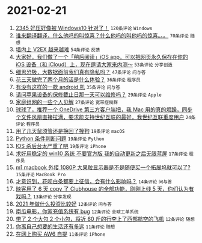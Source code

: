 # 2021-02-21

1. [2345 好压好像被 Windows10 针对了！](https://www.v2ex.com/t/754794) `120条评论` `Windows`
1. [谁来翻译翻译，什么他吗的叫惊喜？什么他吗的叫他吗的惊喜。。。](https://www.v2ex.com/t/754840) `70条评论` `随想`
1. [墙内上 V2EX 越来越难](https://www.v2ex.com/t/754858) `54条评论` `反馈`
1. [大家好，我们做了一个「稍后阅读」iOS app，可以把网页永久保存在你的 iOS 设备（和 iCloud）上，现在邀请大家来内测～](https://www.v2ex.com/t/754808) `53条评论` `分享创造`
1. [细思恐极，大数据面前我们真有隐私吗？](https://www.v2ex.com/t/754778) `47条评论` `问与答`
1. [花三天做完了两个月的活是什么体验？](https://www.v2ex.com/t/754829) `36条评论` `程序员`
1. [有没有这样的一款 android 机](https://www.v2ex.com/t/754790) `35条评论` `问与答`
1. [请问苹果设备的保修截止日那一天可以维修吗？](https://www.v2ex.com/t/754793) `29条评论` `Apple`
1. [家庭组网的一些个人见解](https://www.v2ex.com/t/754783) `27条评论` `宽带症候群`
1. [球球了，推荐一个 OneDrive 第三方客户端把，我 Mac 用的真的烦躁，同步个文件风扇直接拉满，要求能支持世纪互联的最好，我世纪互联重度用户](https://www.v2ex.com/t/754883) `24条评论` `程序员`
1. [用了几天鼠须管还是换回了搜狗](https://www.v2ex.com/t/754860) `19条评论` `macOS`
1. [Python 条件判断问题](https://www.v2ex.com/t/754810) `19条评论` `Python`
1. [IOS 杀后台太严重了吧](https://www.v2ex.com/t/754786) `19条评论` `iPhone`
1. [求好用稳定的 win10 系统 不要官方版 我的自动更新之后无限蓝屏](https://www.v2ex.com/t/754904) `17条评论` `程序员`
1. [m1 macbook 外接 1080P 大果粒显示器是不是随便买一个拓展坞就可以了?](https://www.v2ex.com/t/754885) `15条评论` `MacBook Pro`
1. [才意识到，花呗白条都要上征信，会有什么影响吗？](https://www.v2ex.com/t/754828) `14条评论` `问与答`
1. [映客用了 6 天 copy 了 Clubhouse 的全部功能，刚刚上线 5 天，你们认为有戏吗？](https://www.v2ex.com/t/754838) `13条评论` `分享发现`
1. [2021 年做什么投资比较好](https://www.v2ex.com/t/754905) `12条评论` `问与答`
1. [南瓜电影，你家充值系统有 bug](https://www.v2ex.com/t/754845) `12条评论` `全球工单系统`
1. [带了 2 个大包 2 个小包，将近 60 斤的行李上了西部航空的飞机](https://www.v2ex.com/t/754813) `12条评论` `随想`
1. [你离自己想要的生活还有多远](https://www.v2ex.com/t/754908) `11条评论` `随想`
1. [在网上购买 AW6 自提](https://www.v2ex.com/t/754898) `11条评论` `iPhone`

